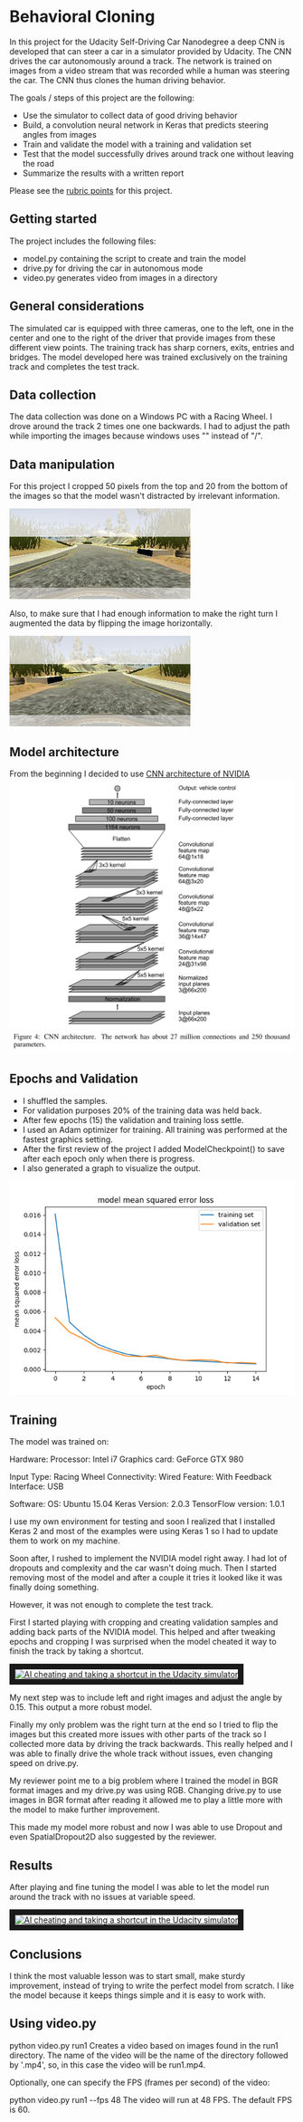 # Behavioral Cloning
In this project for the Udacity Self-Driving Car Nanodegree a deep CNN  is developed that can steer a car in a simulator provided by Udacity. The CNN drives the car autonomously around a track. The network is trained on images from a video stream that was recorded while a human was steering the car. The CNN thus clones the human driving behavior.


The goals / steps of this project are the following:
* Use the simulator to collect data of good driving behavior
* Build, a convolution neural network in Keras that predicts steering angles from images
* Train and validate the model with a training and validation set
* Test that the model successfully drives around track one without leaving the road
* Summarize the results with a written report

Please see the  [rubric points](https://review.udacity.com/#!/rubrics/432/view) for this project.   


## Getting started

The project includes the following files:
* model.py containing the script to create and train the model
* drive.py for driving the car in autonomous mode
* video.py generates video from images in a directory


## General considerations
The simulated car is equipped with three cameras, one to the left, one in the center and one to the right of the driver that provide images from these different view points. The training track has sharp corners, exits, entries and bridges. The model developed here was trained exclusively on the training track and completes the test track.


## Data collection
The data collection was done on a Windows PC with a Racing Wheel. I drove around the track 2 times one one backwards. I had to adjust the path while importing the images because windows uses "\" instead of "/".

## Data manipulation
For this project I cropped 50 pixels from the top and 20 from the bottom of the images so that the model wasn't distracted by irrelevant information.

![img](images/crop.png)

Also, to make sure that I had enough information to make the right turn I augmented the data by flipping the image horizontally.

![img](images/flip.png)

## Model architecture
From the beginning I decided to use [CNN architecture of NVIDIA](https://arxiv.org/pdf/1604.07316v1.pdf)
![img](images/9-layer-ConvNet-model.png)


## Epochs and Validation
* I shuffled the samples.
* For validation purposes 20% of the training data was held back.
* After few epochs (15) the validation and training loss settle.
* I used an Adam optimizer for training. All training was performed at the fastest graphics setting.
* After the first review of the project I added ModelCheckpoint() to save after each epoch only when there is progress.
* I also generated a graph to visualize the output.

![img](images/model.png)

## Training
The model was trained on:

Hardware:
Processor: Intel i7
Graphics card: GeForce GTX 980

Input Type: Racing Wheel
Connectivity: Wired
Feature: With Feedback
Interface: USB

Software:
OS: Ubuntu 15.04
Keras Version: 2.0.3
TensorFlow version: 1.0.1

I use my own environment for testing and soon I realized that I installed Keras 2 and most of the examples were using Keras 1 so I had to update them to work on my machine.

Soon after, I rushed to implement the NVIDIA model right away. I had lot of dropouts and complexity and the car wasn't doing much. Then I started removing most of the model and after a couple it tries it looked like it was finally doing something.

However, it was not enough to complete the test track.

First I started playing with cropping and creating validation samples and adding back parts of the NVIDIA model. This helped and after tweaking epochs and cropping I was surprised when the model cheated it way to finish the track by taking a shortcut.

<a href="https://www.youtube.com/watch?v=JekdHBbfOM4" target="_blank"><img src="https://i.ytimg.com/vi/JekdHBbfOM4/0.jpg"
alt="AI cheating and taking a shortcut in the Udacity simulator " width="240" height="180" border="10" /></a>

My next step was to include left and right images and adjust the angle by 0.15. This output a more robust model.

Finally my only problem was the right turn at the end so I tried to flip the images but this created more issues with other parts of the track so I collected more data by driving the track backwards. This really helped and I was able to finally drive the whole track without issues, even changing speed on drive.py.

My reviewer point me to a big problem where I trained the model in BGR format images and my drive.py was using RGB. Changing drive.py to use images in BGR format after reading it allowed me to play a little more with the model to make further improvement.

This made my model more robust and now I was able to use Dropout and even SpatialDropout2D also suggested by the reviewer.


## Results
After playing and fine tuning the model I was able to let the model run around the track with no issues at variable speed.

<a href="https://www.youtube.com/watch?v=7j3OzEU_FRs" target="_blank"><img src="https://i.ytimg.com/vi/7j3OzEU_FRs/0.jpg"
alt="AI cheating and taking a shortcut in the Udacity simulator " width="240" height="180" border="10" /></a>


## Conclusions
I think the most valuable lesson was to start small, make sturdy improvement, instead of trying to write the perfect model from scratch. I like the model because it keeps things simple and it is easy to work with.


## Using video.py

python video.py run1
Creates a video based on images found in the run1 directory. The name of the video will be the name of the directory followed by '.mp4', so, in this case the video will be run1.mp4.

Optionally, one can specify the FPS (frames per second) of the video:

python video.py run1 --fps 48
The video will run at 48 FPS. The default FPS is 60.
